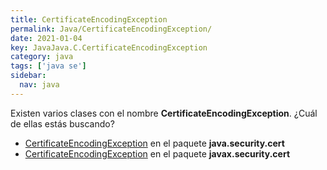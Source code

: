 ```yaml
---
title: CertificateEncodingException
permalink: Java/CertificateEncodingException/
date: 2021-01-04
key: JavaJava.C.CertificateEncodingException
category: java
tags: ['java se']
sidebar: 
  nav: java
---
```


Existen varios clases con el nombre **CertificateEncodingException**. ¿Cuál de ellas estás buscando?
<ul>
<li><a href="/Java/CertificateEncodingException-java-security-cert/">CertificateEncodingException</a> en el paquete <strong>java.security.cert</strong></li>
<li><a href="/Java/CertificateEncodingException-javax-security-cert/">CertificateEncodingException</a> en el paquete <strong>javax.security.cert</strong></li>
<ul>
